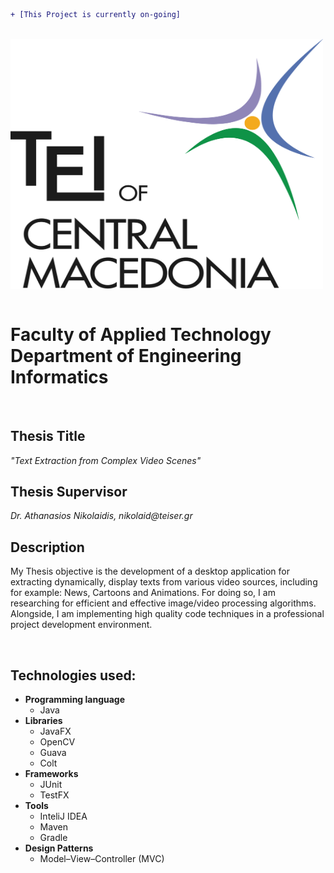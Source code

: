 ```diff
+ [This Project is currently on-going]
```
<br>
<a href="http://www.teicm.gr/index.php?lang=en" target="_blank"> <img src="tei.png" width="500" height="400" align="middle"> </a>
<br>
<br>
<h1>Faculty of Applied Technology<br>
Department of Engineering Informatics
</h1>




<br>

<h2>Thesis Title</h2>
<i>"Text Extraction from Complex Video Scenes"</i>

<br>

<h2>Thesis Supervisor</h2>
<i>Dr. Athanasios Nikolaidis, nikolaid@teiser.gr</i>

<br>


<h2>Description</h2>
<p>My Thesis objective is the development of a desktop application for extracting dynamically, display texts from various video sources, including for example: News, Cartoons and Animations. For doing so, I am researching for efficient and effective image/video processing algorithms. Alongside, I am implementing high quality code techniques in a professional project development environment.</p>
<br>
<h2>Technologies used:</h2>

<ul>
  
  <li>
      <b>Programming language</b>
      <ul>
        <li>
            Java 
        </li>
      </ul>    
  </li>
  
  <li>
      <b>Libraries</b>
      <ul>
        <li>
            JavaFX
        </li>
        <li>
            OpenCV
        </li>
        <li>
            Guava
        </li>
        <li>
            Colt
        </li>
      </ul>    
  </li>
  
  <li>
      <b>Frameworks</b>
      <ul>
        <li>
            JUnit
        </li>
        <li>
            TestFX
        </li>
      </ul>    
  </li>
  
  <li>
      <b>Tools</b>
      <ul>
        <li>
            InteliJ IDEA
        </li>
        <li>
            Maven
        </li>
        <li>
            Gradle
        </li>
      </ul>    
  </li>
  <li>
      <b>Design Patterns</b>
      <ul>
        <li>
            Model–View–Controller (MVC)
        </li>
      </ul>    
  </li>
  
</ul>









